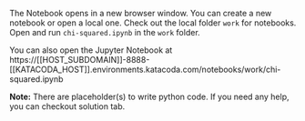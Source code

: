 The Notebook opens in a new browser window. You can create a new notebook or open a local one. Check out the local folder `work` for notebooks. Open and run `chi-squared.ipynb` in the `work` folder.

You can also open the Jupyter Notebook at https://[[HOST_SUBDOMAIN]]-8888-[[KATACODA_HOST]].environments.katacoda.com/notebooks/work/chi-squared.ipynb

**Note:**
There are placeholder(s) to write python code. If you need any help, you can checkout solution tab.